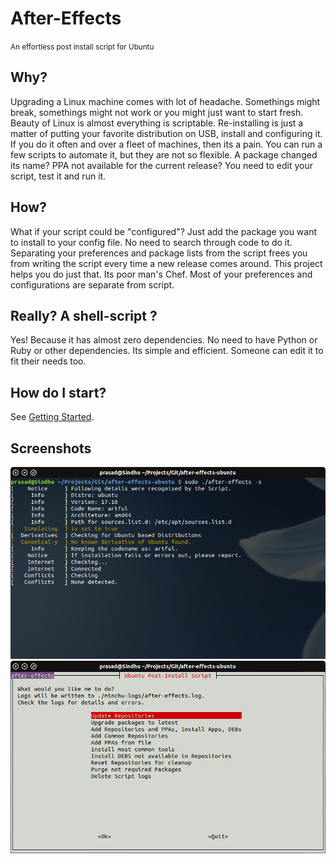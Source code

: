 # After-Effects
<small>An effortless post install script for Ubuntu </small>

## Why?

Upgrading a Linux machine comes with lot of headache. Somethings might break, somethings might not work or you might just want to
start fresh. Beauty of Linux is almost everything is scriptable. Re-installing is just a matter of putting your favorite distribution on USB, install and configuring it. If you do it often and over a fleet of machines, then its a pain. You can run a few scripts to automate it, but they are not so flexible. A package changed its name? PPA not available for the current release? You need to edit your script, test it and run it.

## How?
What if your script could be "configured"? Just add the package you want to install to your config file. No need to search through code to do it. Separating your preferences and package lists from the script frees you from writing the script every time a new release comes around. This project helps you do just that. Its poor man's Chef. Most of your preferences and configurations are separate from script.

## Really? A shell-script ?
Yes! Because it has almost zero dependencies. No need to have Python or Ruby or other dependencies. Its simple and efficient. Someone can edit it to fit their needs too.


## How do I start?
See [Getting Started](/getting-started.md).

## Screenshots
[![Details](assets/images/details.png)](assets/images/details.png)
[![Details](assets/images/whiptail.png)](assets/images/whiptail.png)
